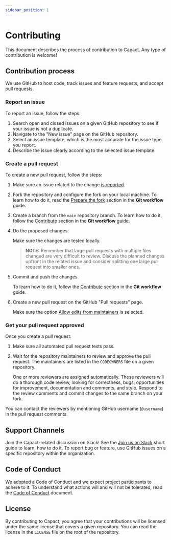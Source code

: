 ```yaml
---
sidebar_position: 1
---
```


# Contributing

This document describes the process of contribution to Capact. Any type of contribution is welcome!

## Contribution process

We use GitHub to host code, track issues and feature requests, and accept pull requests.

### Report an issue

To report an issue, follow the steps:

1. Search open and closed issues on a given GitHub repository to see if your issue is not a duplicate. 
1. Navigate to the "New issue" page on the GitHub repository.
1. Select an issue template, which is the most accurate for the issue type you report.
1. Describe the issue clearly according to the selected issue template.

### Create a pull request

To create a new pull request, follow the steps:

1. Make sure an issue related to the change [is reported](#report-an-issue).
1. Fork the repository and configure the fork on your local machine. To learn how to do it, read the [Prepare the fork](./development/git-workflow.md#prepare-the-fork) section in the **Git workflow** guide.
1. Create a branch from the `main` repository branch. To learn how to do it, follow the [Contribute](./development/git-workflow.md#contribute) section in the **Git workflow** guide.
1. Do the proposed changes.
   
    Make sure the changes are tested locally.
    
    > **NOTE:** Remember that large pull requests with multiple files changed are very difficult to review. Discuss the planned changes upfront in the related issue and consider splitting one large pull request into smaller ones.

1. Commit and push the changes.
   
    To learn how to do it, follow the [Contribute](./development/git-workflow.md#contribute) section in the **Git workflow** guide. 

1. Create a new pull request on the GitHub "Pull requests" page.
    
    Make sure the option [Allow edits from maintainers](https://docs.github.com/en/github/collaborating-with-pull-requests/working-with-forks/allowing-changes-to-a-pull-request-branch-created-from-a-fork) is selected.

### Get your pull request approved

Once you create a pull request:

1. Make sure all automated pull request tests pass. 
2. Wait for the repository maintainers to review and approve the pull request. The maintainers are listed in the `CODEOWNERS` file on a given repository.
   
    One or more reviewers are assigned automatically. These reviewers will do a thorough code review, looking for correctness, bugs, opportunities for improvement, documentation and comments, and style. Respond to the review comments and commit changes to the same branch on your fork.

You can contact the reviewers by mentioning GitHub username (`@username`) in the pull request comments.  

## Support Channels

Join the Capact-related discussion on Slack! See the [Join us on Slack](./slack.md) short guide to learn, how to do it.
To report bug or feature, use GitHub issues on a specific repository within the organization.

## Code of Conduct

We adopted a Code of Conduct and we expect project participants to adhere to it. To understand what actions will and will not be tolerated, read the [Code of Conduct](./code-of-conduct.md) document.

## License

By contributing to Capact, you agree that your contributions will be licensed under the same license that covers a given repository. You can read the license in the `LICENSE` file on the root of the repository.